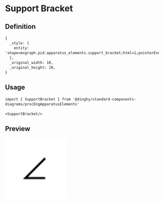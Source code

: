# Support Bracket

## Definition

```
{
  _style: { 
    entity: 'shape=mxgraph.pid.apparatus_elements.support_bracket;html=1;pointerEvents=1;align=center;verticalLabelPosition=bottom;verticalAlign=top;dashed=0;',
  },
  _original_width: 10,
  _original_height: 10,
}
```

## Usage

```
import { SupportBracket } from '@dinghy/standard-components-diagrams/procEngApparatusElements'

<SupportBracket/>
```

## Preview

<img src="./support-bracket.png" width="200"/>
